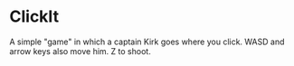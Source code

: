 # ClickIt
A simple "game" in which a captain Kirk goes where you click. WASD and arrow keys also move him. Z to shoot.
